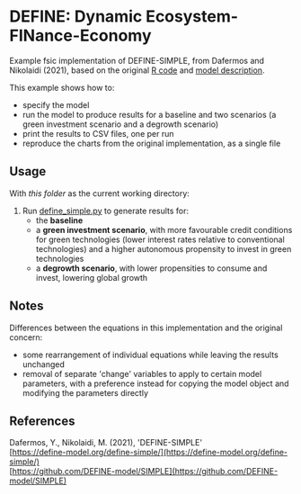 # DEFINE: Dynamic Ecosystem-FINance-Economy

Example fsic implementation of DEFINE-SIMPLE, from Dafermos and Nikolaidi
(2021), based on the original [R code](https://github.com/DEFINE-model/SIMPLE)
and [model description](https://define-model.org/define-simple/).

This example shows how to:

* specify the model
* run the model to produce results for a baseline and two scenarios (a green
  investment scenario and a degrowth scenario)
* print the results to CSV files, one per run
* reproduce the charts from the original implementation, as a single file


## Usage

With *this folder* as the current working directory:

1. Run [define_simple.py](define_simple.py) to generate results for:
    * the **baseline**
    * a **green investment scenario**, with more favourable credit conditions
      for green technologies (lower interest rates relative to conventional
      technologies) and a higher autonomous propensity to invest in green
      technologies
    * a **degrowth scenario**, with lower propensities to consume and invest,
      lowering global growth


## Notes

Differences between the equations in this implementation and the original
concern:

* some rearrangement of individual equations while leaving the results
  unchanged
* removal of separate 'change' variables to apply to certain model parameters,
  with a preference instead for copying the model object and modifying the
  parameters directly


## References

Dafermos, Y., Nikolaidi, M. (2021),
'DEFINE-SIMPLE'  
[https://define-model.org/define-simple/](https://define-model.org/define-simple/)  
[https://github.com/DEFINE-model/SIMPLE](https://github.com/DEFINE-model/SIMPLE)
